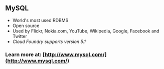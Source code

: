 ## MySQL

- World's most used RDBMS
- Open source
- Used by Flickr, Nokia.com, YouTube, Wikipedia, Google, Facebook and Twitter
- *Cloud Foundry supports version 5.1*

### Learn more at: [http://www.mysql.com/](http://www.mysql.com/)
